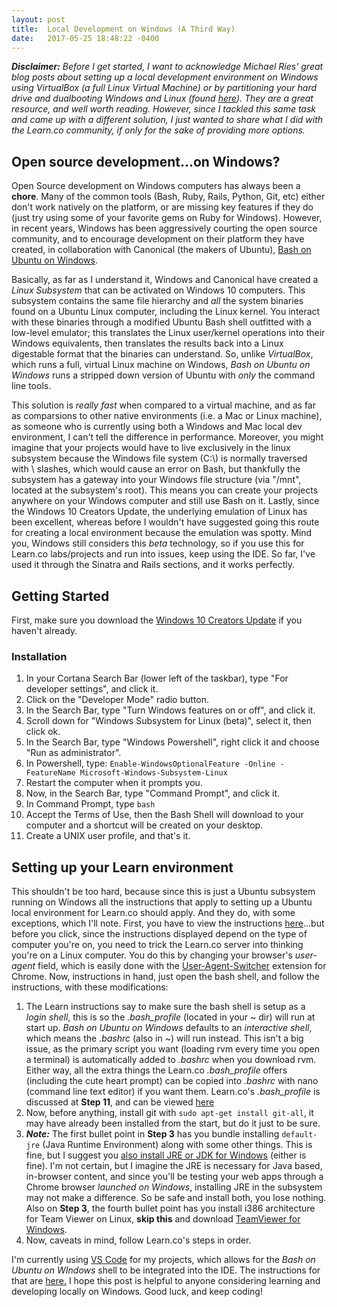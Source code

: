 ```yaml
---
layout: post
title:  Local Development on Windows (A Third Way)
date:   2017-05-25 18:48:22 -0400
---
```



***Disclaimer:*** *Before I get started, I want to acknowledge Michael Ries' great blog posts about setting up a local development environment on Windows using VirtualBox (a full Linux Virtual Machine) or by partitioning your hard drive and dualbooting Windows and Linux (found [here](http://michaelries.info/)).  They are a great resource, and well worth reading.  However, since I tackled this same task and came up with a different solution, I just wanted to share what I did with the Learn.co community, if only for the sake of providing more options.*

## Open source development...on Windows?
Open Source development on Windows computers has always been a **chore**.  Many of the common tools (Bash, Ruby, Rails, Python, Git, etc) either don't work natively on the platform, or are missing key features if they do (just try using some of your favorite gems on Ruby for Windows).  However, in recent years, Windows has been aggressively courting the open source community, and to encourage development on their platform they have created, in collaboration with Canonical (the makers of Ubuntu), [Bash on Ubuntu on Windows](https://msdn.microsoft.com/en-us/commandline/wsl/about).

Basically, as far as I understand it, Windows and Canonical have created a *Linux Subsystem* that can be activated on Windows 10 computers. This subsystem contains the same file hierarchy and *all* the system binaries found on a Ubuntu Linux computer, including the Linux kernel.  You interact with these binaries through a modified Ubuntu Bash shell outfitted with a low-level emulator; this translates the Linux user/kernel operations into their Windows equivalents, then translates the results back into a Linux digestable format that the binaries can understand. So, unlike *VirtualBox*, which runs a full, virtual Linux machine on Windows, *Bash on Ubuntu on Windows* runs a stripped down version of Ubuntu with *only* the command line tools.

This solution is *really fast* when compared to a virtual machine, and as far as comparsions to other native environments (i.e. a Mac or Linux machine), as someone who is currently using both a Windows and Mac local dev environment, I can't tell the difference in performance.  Moreover, you might imagine that your projects would have to live exclusively in the linux subsystem because the Windows file system (C:\\) is normally traversed with \ slashes, which would cause an error on Bash, but thankfully the subsystem has a gateway into your Windows file structure (via "/mnt", located at the subsystem's root).  This means you can create your projects anywhere on your Windows computer and still use Bash on it. Lastly, since the Windows 10 Creators Update, the underlying emulation of Linux has been excellent, whereas before I wouldn't have suggested going this route for creating a local environment because the emulation was spotty.  Mind you, Windows still considers this *beta* technology, so if you use this for Learn.co labs/projects and run into issues, keep using the IDE.  So far, I've used it through the Sinatra and Rails sections, and it works perfectly.

## Getting Started
First, make sure you download the [Windows 10 Creators Update](https://support.microsoft.com/en-us/instantanswers/d4efb316-79f0-1aa1-9ef3-dcada78f3fa0/get-the-windows-10-creators-update) if you haven't already.

### Installation
1. In your Cortana Search Bar (lower left of the taskbar), type "For developer settings", and click it.
2. Click on the "Developer Mode" radio button.
3. In the Search Bar, type "Turn Windows features on or off", and click it.
4. Scroll down for "Windows Subsystem for Linux (beta)", select it, then click ok.
5. In the Search Bar, type "Windows Powershell", right click it and choose "Run as administrator".
6. In Powershell, type: `Enable-WindowsOptionalFeature -Online -FeatureName Microsoft-Windows-Subsystem-Linux`
7. Restart the computer when it prompts you.
8. Now, in the Search Bar, type "Command Prompt", and click it.
9. In Command Prompt, type `bash`
10. Accept the Terms of Use, then the Bash Shell will download to your computer and a shortcut will be created on your desktop.
11. Create a UNIX user profile, and that's it.

## Setting up your Learn environment
This shouldn't be too hard, because since this is just a Ubuntu subsystem running on Windows all the instructions that apply to setting up a Ubuntu local environment for Learn.co should apply. And they do, with some exceptions, which I'll note.  First, you have to view the instructions [here](https://learn.co/manual_setup)...but before you click, since the instructions displayed depend on the type of computer you're on, you need to trick the Learn.co server into thinking you're on a Linux computer.  You do this by changing your browser's *user-agent* field, which is easily done with the [User-Agent-Switcher](https://chrome.google.com/webstore/detail/user-agent-switcher-for-g/ffhkkpnppgnfaobgihpdblnhmmbodake) extension for Chrome.  Now, instructions in hand, just open the bash shell, and follow the instructions, with these modifications:

1. The Learn instructions say to make sure the bash shell is setup as a *login shell*, this is so  the *.bash_profile* (located in your ~ dir) will run at start up.  *Bash on Ubuntu on Windows* defaults to an *interactive shell*, which means the *.bashrc* (also in ~) will run instead.  This isn't a big issue, as the primary script you want (loading rvm every time you open a terminal) is automatically added to *.bashrc* when you download rvm.  Either way, all the extra things the Learn.co *.bash_profile* offers (including the cute heart prompt) can be copied into *.bashrc* with nano (command line text editor) if you want them. Learn.co's *.bash_profile* is discussed at **Step 11**, and can be viewed [here](https://raw.githubusercontent.com/flatiron-school/dotfiles/master/linux_bash_profile)
2. Now, before anything, install git with `sudo apt-get install git-all`, it may have already been installed from the start, but do it just to be sure.
3. ***Note:*** The first bullet point in **Step 3** has you bundle installing `default-jre` (Java Runtime Environment) along with some other things. This is fine, but I suggest you [also install JRE or JDK for Windows](http://www.oracle.com/technetwork/java/javase/downloads/jdk8-downloads-2133151.html) (either is fine).  I'm not certain, but I imagine the JRE is necessary for Java based, in-browser content, and since you'll be testing your web apps through a Chrome browser *launched on Windows*, installing JRE in the subsystem may not make a difference.  So be safe and install both, you lose nothing. Also on **Step 3**, the fourth bullet point has you install i386 architecture for Team Viewer on Linux, **skip this** and download [TeamViewer for Windows](https://www.teamviewer.com/en/download/windows/).
4. Now, caveats in mind, follow Learn.co's steps in order.

I'm currently using [VS Code](https://code.visualstudio.com/download) for my projects, which allows for the *Bash on Ubuntu on WIndows* shell to be integrated into the IDE.  The instructions for that are [here.](https://code.visualstudio.com/docs/editor/integrated-terminal) I hope this post is helpful to anyone considering learning and developing locally on Windows. Good luck, and keep coding!
